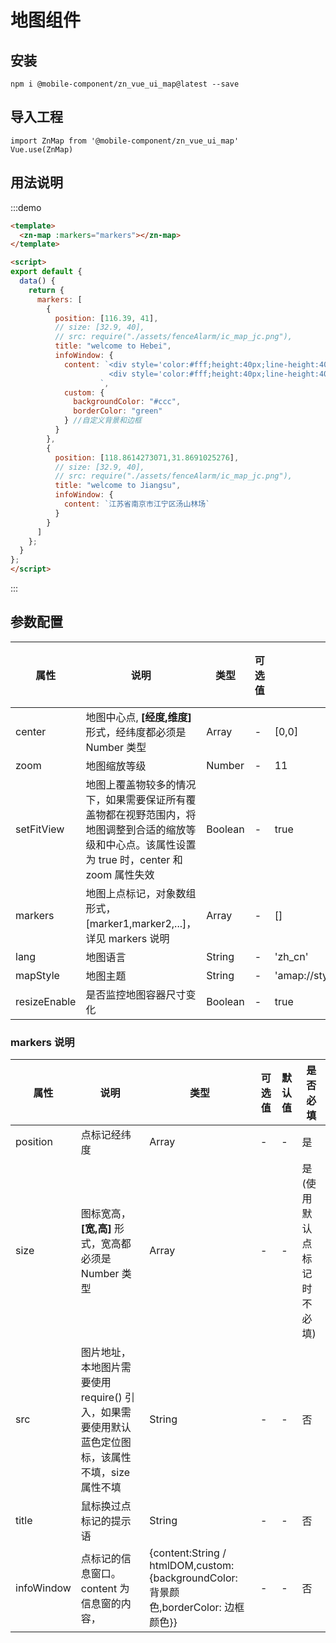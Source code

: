 # 地图组件

## 安装

```
npm i @mobile-component/zn_vue_ui_map@latest --save
```

## 导入工程

```
import ZnMap from '@mobile-component/zn_vue_ui_map'
Vue.use(ZnMap)
```

## 用法说明

:::demo

```html
<template>
  <zn-map :markers="markers"></zn-map>
</template>

<script>
export default {
  data() {
    return {
      markers: [
        {
          position: [116.39, 41],
          // size: [32.9, 40],
          // src: require("./assets/fenceAlarm/ic_map_jc.png"),
          title: "welcome to Hebei",
          infoWindow: {
            content: `<div style='color:#fff;height:40px;line-height:40px;font-size:15px;border-bottom:1px solid #fff;'>雷猴，我似dier个信息窗口</div>
                      <div style='color:#fff;height:40px;line-height:40px;font-size:15px;'>HAHA，我YE似dier个信息窗口</div>            
                    `,
            custom: {
              backgroundColor: "#ccc",
              borderColor: "green"
            } //自定义背景和边框
          }
        },
        {
          position: [118.8614273071,31.8691025276],
          // size: [32.9, 40],
          // src: require("./assets/fenceAlarm/ic_map_jc.png"),
          title: "welcome to Jiangsu",
          infoWindow: {
            content: `江苏省南京市江宁区汤山林场`
          }
        }
      ]
    };
  }
};
</script>

```
:::

## 参数配置

| 属性         | 说明                                                                                                                                              | 类型    | 可选值 | 默认值                                           | 是否必填 |
| ------------ | ------------------------------------------------------------------------------------------------------------------------------------------------- | ------- | ------ | ------------------------------------------------ | -------- |
| center       | 地图中心点, **[经度,维度]** 形式，经纬度都必须是 Number 类型                                                                                      | Array   | -      | [0,0]                                            | 否       |
| zoom         | 地图缩放等级                                                                                                                                      | Number  | -      | 11                                               | 否       |
| setFitView   | 地图上覆盖物较多的情况下，如果需要保证所有覆盖物都在视野范围内，将地图调整到合适的缩放等级和中心点。该属性设置为 true 时，center 和 zoom 属性失效 | Boolean | -      | true                                             | 否       |
| markers      | 地图上点标记，对象数组形式，[marker1,marker2,...]，详见 markers 说明                                                                              | Array   | -      | []                                               | 否       |
| lang         | 地图语言                                                                                                                                          | String  | -      | 'zh_cn'                                          | 否       |
| mapStyle     | 地图主题                                                                                                                                          | String  | -      | 'amap://styles/a8f732190ecfcba98d4d09b4b7bd2114' | 否       |
| resizeEnable | 是否监控地图容器尺寸变化                                                                                                                          | Boolean | -      | true                                             | 否       |

### markers 说明

| 属性       | 说明                                                                                               | 类型                                                                                | 可选值 | 默认值 | 是否必填                   |
| ---------- | -------------------------------------------------------------------------------------------------- | ----------------------------------------------------------------------------------- | ------ | ------ | -------------------------- |
| position   | 点标记经纬度                                                                                       | Array                                                                               | -      | -      | 是                         |
| size       | 图标宽高，**[宽,高]** 形式，宽高都必须是 Number 类型                                               | Array                                                                               | -      | -      | 是(使用默认点标记时不必填) |
| src        | 图片地址，本地图片需要使用 require() 引入，如果需要使用默认蓝色定位图标，该属性不填，size 属性不填 | String                                                                              | -      | -      | 否                         |
| title      | 鼠标换过点标记的提示语                                                                             | String                                                                              | -      | -      | 否                         |
| infoWindow | 点标记的信息窗口。content 为信息窗的内容，                                                         | {content:String / htmlDOM,custom:{backgroundColor: 背景颜色,borderColor: 边框颜色}} | -      | -      | 否                         |

